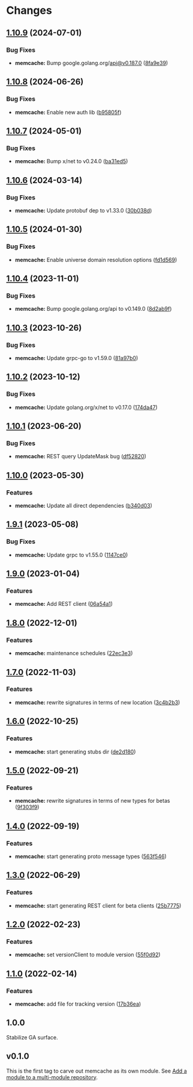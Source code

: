# Changes

## [1.10.9](https://github.com/googleapis/google-cloud-go/compare/memcache/v1.10.8...memcache/v1.10.9) (2024-07-01)


### Bug Fixes

* **memcache:** Bump google.golang.org/api@v0.187.0 ([8fa9e39](https://github.com/googleapis/google-cloud-go/commit/8fa9e398e512fd8533fd49060371e61b5725a85b))

## [1.10.8](https://github.com/googleapis/google-cloud-go/compare/memcache/v1.10.7...memcache/v1.10.8) (2024-06-26)


### Bug Fixes

* **memcache:** Enable new auth lib ([b95805f](https://github.com/googleapis/google-cloud-go/commit/b95805f4c87d3e8d10ea23bd7a2d68d7a4157568))

## [1.10.7](https://github.com/googleapis/google-cloud-go/compare/memcache/v1.10.6...memcache/v1.10.7) (2024-05-01)


### Bug Fixes

* **memcache:** Bump x/net to v0.24.0 ([ba31ed5](https://github.com/googleapis/google-cloud-go/commit/ba31ed5fda2c9664f2e1cf972469295e63deb5b4))

## [1.10.6](https://github.com/googleapis/google-cloud-go/compare/memcache/v1.10.5...memcache/v1.10.6) (2024-03-14)


### Bug Fixes

* **memcache:** Update protobuf dep to v1.33.0 ([30b038d](https://github.com/googleapis/google-cloud-go/commit/30b038d8cac0b8cd5dd4761c87f3f298760dd33a))

## [1.10.5](https://github.com/googleapis/google-cloud-go/compare/memcache/v1.10.4...memcache/v1.10.5) (2024-01-30)


### Bug Fixes

* **memcache:** Enable universe domain resolution options ([fd1d569](https://github.com/googleapis/google-cloud-go/commit/fd1d56930fa8a747be35a224611f4797b8aeb698))

## [1.10.4](https://github.com/googleapis/google-cloud-go/compare/memcache/v1.10.3...memcache/v1.10.4) (2023-11-01)


### Bug Fixes

* **memcache:** Bump google.golang.org/api to v0.149.0 ([8d2ab9f](https://github.com/googleapis/google-cloud-go/commit/8d2ab9f320a86c1c0fab90513fc05861561d0880))

## [1.10.3](https://github.com/googleapis/google-cloud-go/compare/memcache/v1.10.2...memcache/v1.10.3) (2023-10-26)


### Bug Fixes

* **memcache:** Update grpc-go to v1.59.0 ([81a97b0](https://github.com/googleapis/google-cloud-go/commit/81a97b06cb28b25432e4ece595c55a9857e960b7))

## [1.10.2](https://github.com/googleapis/google-cloud-go/compare/memcache/v1.10.1...memcache/v1.10.2) (2023-10-12)


### Bug Fixes

* **memcache:** Update golang.org/x/net to v0.17.0 ([174da47](https://github.com/googleapis/google-cloud-go/commit/174da47254fefb12921bbfc65b7829a453af6f5d))

## [1.10.1](https://github.com/googleapis/google-cloud-go/compare/memcache/v1.10.0...memcache/v1.10.1) (2023-06-20)


### Bug Fixes

* **memcache:** REST query UpdateMask bug ([df52820](https://github.com/googleapis/google-cloud-go/commit/df52820b0e7721954809a8aa8700b93c5662dc9b))

## [1.10.0](https://github.com/googleapis/google-cloud-go/compare/memcache/v1.9.1...memcache/v1.10.0) (2023-05-30)


### Features

* **memcache:** Update all direct dependencies ([b340d03](https://github.com/googleapis/google-cloud-go/commit/b340d030f2b52a4ce48846ce63984b28583abde6))

## [1.9.1](https://github.com/googleapis/google-cloud-go/compare/memcache/v1.9.0...memcache/v1.9.1) (2023-05-08)


### Bug Fixes

* **memcache:** Update grpc to v1.55.0 ([1147ce0](https://github.com/googleapis/google-cloud-go/commit/1147ce02a990276ca4f8ab7a1ab65c14da4450ef))

## [1.9.0](https://github.com/googleapis/google-cloud-go/compare/memcache/v1.8.0...memcache/v1.9.0) (2023-01-04)


### Features

* **memcache:** Add REST client ([06a54a1](https://github.com/googleapis/google-cloud-go/commit/06a54a16a5866cce966547c51e203b9e09a25bc0))

## [1.8.0](https://github.com/googleapis/google-cloud-go/compare/memcache/v1.7.0...memcache/v1.8.0) (2022-12-01)


### Features

* **memcache:** maintenance schedules ([22ec3e3](https://github.com/googleapis/google-cloud-go/commit/22ec3e3e727f8c0232059a5d31bccd12b7b5034c))

## [1.7.0](https://github.com/googleapis/google-cloud-go/compare/memcache/v1.6.0...memcache/v1.7.0) (2022-11-03)


### Features

* **memcache:** rewrite signatures in terms of new location ([3c4b2b3](https://github.com/googleapis/google-cloud-go/commit/3c4b2b34565795537aac1661e6af2442437e34ad))

## [1.6.0](https://github.com/googleapis/google-cloud-go/compare/memcache/v1.5.0...memcache/v1.6.0) (2022-10-25)


### Features

* **memcache:** start generating stubs dir ([de2d180](https://github.com/googleapis/google-cloud-go/commit/de2d18066dc613b72f6f8db93ca60146dabcfdcc))

## [1.5.0](https://github.com/googleapis/google-cloud-go/compare/memcache/v1.4.0...memcache/v1.5.0) (2022-09-21)


### Features

* **memcache:** rewrite signatures in terms of new types for betas ([9f303f9](https://github.com/googleapis/google-cloud-go/commit/9f303f9efc2e919a9a6bd828f3cdb1fcb3b8b390))

## [1.4.0](https://github.com/googleapis/google-cloud-go/compare/memcache/v1.3.0...memcache/v1.4.0) (2022-09-19)


### Features

* **memcache:** start generating proto message types ([563f546](https://github.com/googleapis/google-cloud-go/commit/563f546262e68102644db64134d1071fc8caa383))

## [1.3.0](https://github.com/googleapis/google-cloud-go/compare/memcache/v1.2.0...memcache/v1.3.0) (2022-06-29)


### Features

* **memcache:** start generating REST client for beta clients ([25b7775](https://github.com/googleapis/google-cloud-go/commit/25b77757c1e6f372e03bf99ab7461264bba48d26))

## [1.2.0](https://github.com/googleapis/google-cloud-go/compare/memcache/v1.1.0...memcache/v1.2.0) (2022-02-23)


### Features

* **memcache:** set versionClient to module version ([55f0d92](https://github.com/googleapis/google-cloud-go/commit/55f0d92bf112f14b024b4ab0076c9875a17423c9))

## [1.1.0](https://github.com/googleapis/google-cloud-go/compare/memcache/v1.0.0...memcache/v1.1.0) (2022-02-14)


### Features

* **memcache:** add file for tracking version ([17b36ea](https://github.com/googleapis/google-cloud-go/commit/17b36ead42a96b1a01105122074e65164357519e))

## 1.0.0

Stabilize GA surface.

## v0.1.0

This is the first tag to carve out memcache as its own module. See
[Add a module to a multi-module repository](https://github.com/golang/go/wiki/Modules#is-it-possible-to-add-a-module-to-a-multi-module-repository).
